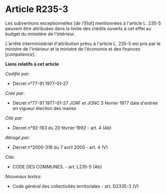 # Article R235-3

Les subventions exceptionnelles [*de l'Etat*] mentionnées à l'article L. 235-5 peuvent être attribuées dans la limite des
crédits ouverts à cet effet au budget du ministère de l'intérieur. 

L'arrêté interministériel d'attribution prévu à l'article L. 235-5 est pris par le ministre de l'intérieur et le ministre de
l'économie et des finances [*compétence*].

**Liens relatifs à cet article**

_Codifié par_:

  - Décret n°77-91 1977-01-27

_Créé par_:

  - Décret n°77-91 1977-01-27 JORF et JONC 3 février 1977 date d'entrée en vigueur élection des maires

_Cité par_:

  - Décret n°92-163 du 20 février 1992 - art. 4 (Ab)

_Abrogé par_:

  - Décret n°2000-318 du 7 avril 2000 - art. 4 (V)

_Cite_:

  - CODE DES COMMUNES. - art. L235-5 (Ab)

_Nouveaux textes_:

  - Code général des collectivités territoriales - art. D2335-3 (V)
